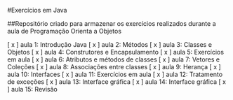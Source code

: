 #Exercícios em Java

##Repositório criado para armazenar os exercícios realizados durante a aula de Programação Orienta a Objetos

[ x ] aula 1: Introdução Java
[ x ] aula 2: Métodos
[ x ] aula 3: Classes e Objetos
[ x ] aula 4: Construtores e Encapsulamento
[ x ] aula 5: Exercícios em aula
[ x ] aula 6: Atributos e métodos de classes
[ x ] aula 7: Vetores e Coleções
[ x ] aula 8: Associações entre classes
[ x ] aula 9: Herança
[ x ] aula 10: Interfaces
[ x ] aula 11: Exercícios em aula
[ x ] aula 12: Tratamento de exceções
[ x ] aula 13: Interface gráfica
[ x ] aula 14: Interface gráfica
[ x ] aula 15: Revisão 
